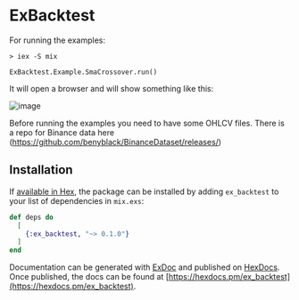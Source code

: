 # ExBacktest

For running the examples:
```
> iex -S mix

ExBacktest.Example.SmaCrossover.run()
```

It will open a browser and will show something like this:

![image](https://user-images.githubusercontent.com/772474/62280598-8c8bd800-b44c-11e9-89da-97f87538c778.png)

Before running the examples you need to have some OHLCV files. There is a repo for Binance data here (https://github.com/benyblack/BinanceDataset/releases/)


## Installation

If [available in Hex](https://hex.pm/docs/publish), the package can be installed
by adding `ex_backtest` to your list of dependencies in `mix.exs`:

```elixir
def deps do
  [
    {:ex_backtest, "~> 0.1.0"}
  ]
end
```

Documentation can be generated with [ExDoc](https://github.com/elixir-lang/ex_doc)
and published on [HexDocs](https://hexdocs.pm). Once published, the docs can
be found at [https://hexdocs.pm/ex_backtest](https://hexdocs.pm/ex_backtest).

